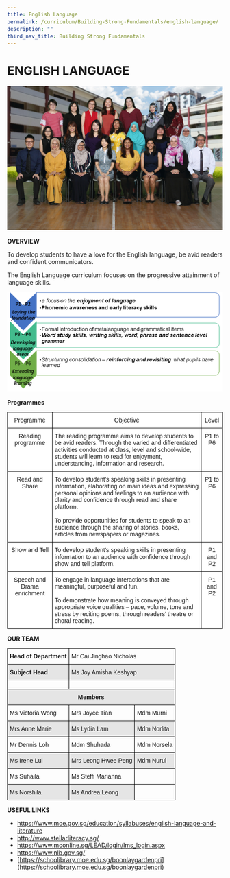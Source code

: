 ```yaml
---
title: English Language
permalink: /curriculum/Building-Strong-Fundamentals/english-language/
description: ""
third_nav_title: Building Strong Fundamentals
---
```

# ENGLISH LANGUAGE
![](/images/English%20Formal.jpg)

**OVERVIEW**

To develop students to have a love for the English language, be avid readers and confident communicators.

The English Language curriculum focuses on the progressive attainment of language skills.

![](/images/english_overview2.png)

**Programmes**

<style type="text/css">
.tg  {border-collapse:collapse;border-spacing:0;}
.tg td{border-color:black;border-style:solid;border-width:1px;font-family:Arial, sans-serif;font-size:14px;
  overflow:hidden;padding:10px 5px;word-break:normal;}
.tg th{border-color:black;border-style:solid;border-width:1px;font-family:Arial, sans-serif;font-size:14px;
  font-weight:normal;overflow:hidden;padding:10px 5px;word-break:normal;}
.tg .tg-7yig{background-color:#FFF;text-align:center;vertical-align:top}
.tg .tg-ktyi{background-color:#FFF;text-align:left;vertical-align:top}
</style>
<table class="tg">
<thead>
  <tr>
    <th class="tg-7yig">Programme</th>
    <th class="tg-7yig">Objective</th>
    <th class="tg-7yig">Level</th>
  </tr>
</thead>
<tbody>
  <tr>
    <td class="tg-7yig">Reading programme<br></td>
    <td class="tg-ktyi">The reading programme aims to develop students to be avid readers. Through the varied and differentiated activities conducted at class, level and school-wide, students will learn to read for enjoyment, understanding, information and research.<br></td>
    <td class="tg-7yig">P1 to P6</td>
  </tr>
  <tr>
    <td class="tg-7yig">Read and Share<br></td>
    <td class="tg-ktyi">To develop student's speaking skills in presenting information, elaborating on main ideas and expressing personal opinions and feelings to an audience with clarity and confidence through read and share platform.<br><br>To provide opportunities for students to speak to an audience through the sharing of stories, books, articles from newspapers or magazines.<br></td>
    <td class="tg-7yig">P1 to P6</td>
  </tr>
  <tr>
    <td class="tg-7yig">Show and Tell<br></td>
    <td class="tg-ktyi">To develop student's speaking skills in presenting information to an audience with confidence through show and tell platform.<br></td>
    <td class="tg-7yig">P1 and P2</td>
  </tr>
  <tr>
    <td class="tg-7yig">Speech and Drama enrichment<br></td>
    <td class="tg-ktyi">To engage in language interactions that are meaningful, purposeful and fun.<br><br>To demonstrate how meaning is conveyed through appropriate voice qualities – pace, volume, tone and stress by reciting poems, through readers’ theatre or choral reading.<br></td>
    <td class="tg-7yig">P1 and P2</td>
  </tr>
</tbody>
</table>

**OUR TEAM**

<style type="text/css">
.tg  {border-collapse:collapse;border-spacing:0;}
.tg td{border-color:black;border-style:solid;border-width:1px;font-family:Arial, sans-serif;font-size:14px;
  overflow:hidden;padding:10px 5px;word-break:normal;}
.tg th{border-color:black;border-style:solid;border-width:1px;font-family:Arial, sans-serif;font-size:14px;
  font-weight:normal;overflow:hidden;padding:10px 5px;word-break:normal;}
.tg .tg-cly1{text-align:left;vertical-align:middle}
.tg .tg-1wig{font-weight:bold;text-align:left;vertical-align:top}
.tg .tg-mdf1{background-color:#E5E5E5;font-weight:bold;text-align:left;vertical-align:top}
.tg .tg-faf8{background-color:#E5E5E5;text-align:left;vertical-align:middle}
.tg .tg-0lax{text-align:left;vertical-align:top}
.tg .tg-u7p7{background-color:#E5E5E5;font-weight:bold;text-align:center;vertical-align:top}
</style>
<table class="tg">
<thead>
  <tr>
    <th class="tg-1wig">Head of Department</th>
    <th class="tg-cly1" colspan="2"> Mr Cai Jinghao Nicholas </th>
  </tr>
</thead>
<tbody>
  <tr>
    <td class="tg-mdf1">Subject Head </td>
    <td class="tg-faf8" colspan="2"> Ms Joy Amisha Keshyap</td>
  </tr>
  <tr>
    <td class="tg-0lax"></td>
    <td class="tg-0lax" colspan="2"></td>
  </tr>
  <tr>
    <td class="tg-u7p7" colspan="3">Members</td>
  </tr>
  <tr>
    <td class="tg-cly1">Ms Victoria Wong<br></td>
    <td class="tg-cly1">Mrs Joyce Tian</td>
    <td class="tg-cly1">Mdm Murni       </td>
  </tr>
  <tr>
    <td class="tg-faf8">Mrs Anne Marie</td>
    <td class="tg-faf8">Ms Lydia Lam<br></td>
    <td class="tg-faf8">Mdm Norlita</td>
  </tr>
  <tr>
    <td class="tg-cly1">Mr Dennis Loh</td>
    <td class="tg-cly1">Mdm Shuhada<br></td>
    <td class="tg-cly1">Mdm Norsela</td>
  </tr>
  <tr>
    <td class="tg-faf8">Ms Irene Lui<br></td>
    <td class="tg-faf8">Mrs Leong Hwee Peng</td>
    <td class="tg-faf8">Mdm Nurul</td>
  </tr>
  <tr>
    <td class="tg-cly1">Ms Suhaila<br></td>
    <td class="tg-cly1">Ms Steffi Marianna</td>
    <td class="tg-cly1"></td>
  </tr>
  <tr>
    <td class="tg-faf8">Ms Norshila</td>
    <td class="tg-faf8">Ms Andrea Leong</td>
    <td class="tg-0lax"></td>
  </tr>
</tbody>
</table>

**USEFUL LINKS**

* [https://www.moe.gov.sg/education/syllabuses/english-language-and-literature ](https://www.moe.gov.sg/education/syllabuses/english-language-and-literature )
* [ http://www.stellarliteracy.sg/ ]( http://www.stellarliteracy.sg/ )
* [ https://www.mconline.sg/LEAD/login/lms_login.aspx ]( https://www.mconline.sg/LEAD/login/lms_login.aspx )
* [https://www.nlb.gov.sg/ ](https://www.nlb.gov.sg/ )
* [https://schoolibrary.moe.edu.sg/boonlaygardenpri](https://schoolibrary.moe.edu.sg/boonlaygardenpri)
